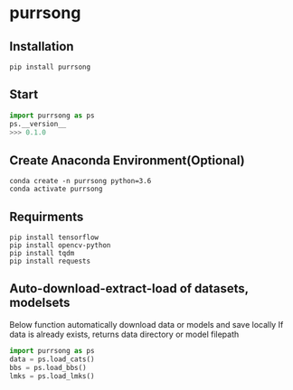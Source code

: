 # purrsong


## Installation
```console
pip install purrsong
```

## Start
```python
import purrsong as ps
ps.__version__
>>> 0.1.0
```

## Create Anaconda Environment(Optional)
```console
conda create -n purrsong python=3.6
conda activate purrsong
```

## Requirments
```console
pip install tensorflow
pip install opencv-python
pip install tqdm
pip install requests
```

## Auto-download-extract-load of datasets, modelsets
Below function automatically download data or models and save locally
If data is already exists, returns data directory or model filepath
```python
import purrsong as ps
data = ps.load_cats()
bbs = ps.load_bbs()
lmks = ps.load_lmks()
```
